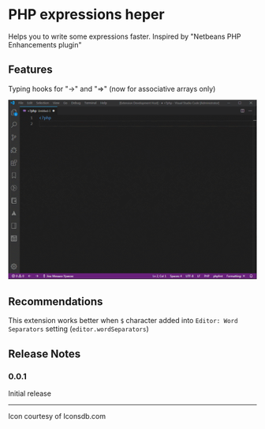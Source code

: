 # PHP expressions heper

Helps you to write some expressions faster. Inspired by "Netbeans PHP Enhancements plugin"

## Features

Typing hooks for "->" and "=>" (now for associative arrays only)

![demo](https://github.com/mikbox74/php-expressions-helper/raw/master/demo.gif)


## Recommendations

This extension works better when `$` character added into `Editor: Word Separators` setting (`editor.wordSeparators`)

## Release Notes

### 0.0.1

Initial release

_________________

Icon courtesy of Iconsdb.com